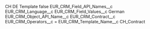 <?xml version="1.0" encoding="UTF-8"?>
<CustomMetadata xmlns="http://soap.sforce.com/2006/04/metadata" xmlns:xsi="http://www.w3.org/2001/XMLSchema-instance" xmlns:xsd="http://www.w3.org/2001/XMLSchema">
    <label>CH DE Template</label>
    <protected>false</protected>
    <values>
        <field>EUR_CRM_Field_API_Names__c</field>
        <value xsi:type="xsd:string">EUR_CRM_Language__c</value>
    </values>
    <values>
        <field>EUR_CRM_Field_Values__c</field>
        <value xsi:type="xsd:string">German</value>
    </values>
    <values>
        <field>EUR_CRM_Object_API_Name__c</field>
        <value xsi:type="xsd:string">EUR_CRM_Contract__c</value>
    </values>
    <values>
        <field>EUR_CRM_Operators__c</field>
        <value xsi:type="xsd:string">=</value>
    </values>
    <values>
        <field>EUR_CRM_Template_Name__c</field>
        <value xsi:type="xsd:string">CH_Contract</value>
    </values>
</CustomMetadata>
